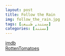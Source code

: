 ```yaml
---
layout: post
title: Follow the Rain
img: follow_the_rain.jpg
tags: [مستند, طبیعت]
categories: [مستند]
---
```


[imdb](https://www.imdb.com/title/tt30767229/reference/)  
[RottenTomatoes]()
